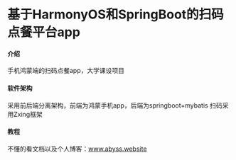 # 基于HarmonyOS和SpringBoot的扫码点餐平台app

#### 介绍
手机鸿蒙端的扫码点餐app，大学课设项目

#### 软件架构
采用前后端分离架构，前端为鸿蒙手机app，后端为springboot+mybatis
扫码采用Zxing框架


#### 教程
不懂的看文档以及个人博客：www.abyss.website
